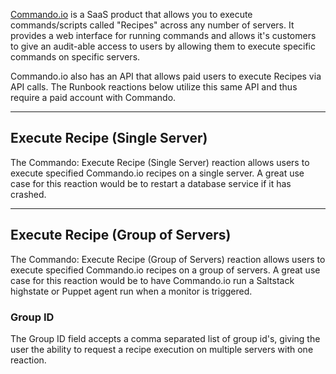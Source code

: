 [Commando.io](https://commando.io) is a SaaS product that allows you to execute commands/scripts called "Recipes" across any number of servers. It provides a web interface for running commands and allows it's customers to give an audit-able access to users by allowing them to execute specific commands on specific servers.

Commando.io also has an API that allows paid users to execute Recipes via API calls. The Runbook reactions below utilize this same API and thus require a paid account with Commando.

---

## Execute Recipe (Single Server)

The Commando: Execute Recipe (Single Server) reaction allows users to execute specified Commando.io recipes on a single server. A great use case for this reaction would be to restart a database service if it has crashed.

---

## Execute Recipe (Group of Servers)

The Commando: Execute Recipe (Group of Servers) reaction allows users to execute specified Commando.io recipes on a group of servers. A great use case for this reaction would be to have Commando.io run a Saltstack highstate or Puppet agent run when a monitor is triggered.

### Group ID

The Group ID field accepts a comma separated list of group id's, giving the user the ability to request a recipe execution on multiple servers with one reaction.
